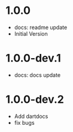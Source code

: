 # 1.0.0
- docs: readme update
- Initial Version

# 1.0.0-dev.1
- docs: docs update

# 1.0.0-dev.2
* Add dartdocs
* fix bugs